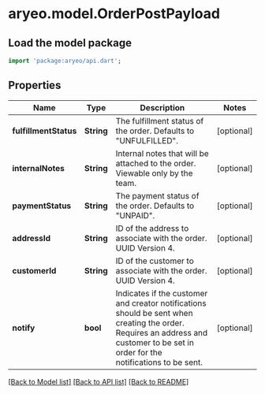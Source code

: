 # aryeo.model.OrderPostPayload

## Load the model package
```dart
import 'package:aryeo/api.dart';
```

## Properties
Name | Type | Description | Notes
------------ | ------------- | ------------- | -------------
**fulfillmentStatus** | **String** | The fulfillment status of the order. Defaults to \"UNFULFILLED\". | [optional] 
**internalNotes** | **String** | Internal notes that will be attached to the order. Viewable only by the team. | [optional] 
**paymentStatus** | **String** | The payment status of the order. Defaults to \"UNPAID\".  | [optional] 
**addressId** | **String** | ID of the address to associate with the order. UUID Version 4. | [optional] 
**customerId** | **String** | ID of the customer to associate with the order. UUID Version 4. | [optional] 
**notify** | **bool** | Indicates if the customer and creator notifications should be sent when creating the order. Requires an address and customer to be set in order for the notifications to be sent. | [optional] 

[[Back to Model list]](../README.md#documentation-for-models) [[Back to API list]](../README.md#documentation-for-api-endpoints) [[Back to README]](../README.md)


